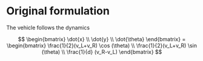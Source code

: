 # Original formulation

The vehicle follows the dynamics

$$
\begin{bmatrix}
\dot{x} \\
\dot{y} \\
\dot{\theta}
\end{bmatrix} =
\begin{bmatrix}
\frac{1}{2}(v_L+v_R) \cos (\theta) \\
\frac{1}{2}(v_L+v_R) \sin (\theta) \\
\frac{1}{d} (v_R-v_L)
\end{bmatrix}
$$
